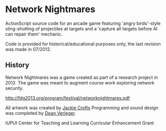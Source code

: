 # Network Nightmares

ActionScript source code for an arcade game featuring 'angry birds'-style sling-shotting of projectiles at targets and a 'capture all targets before AI can repair them' mechanic.

Code is provided for historical/educational purposes only, the last revision was made in 07/2012.

## History

Network Nightmares was a game created as part of a research project in 2012. The game was meant to augment course work exploring network security.

http://fdg2013.org/program/festival/networknightmares.pdf

All artwork was created by [Jackie Crofts](http) Programming and sound design was completed by [Dean Verleger](https://github.com/deanbot).

 IUPUI Center for Teaching and Learning Curricular Enhancement Grant